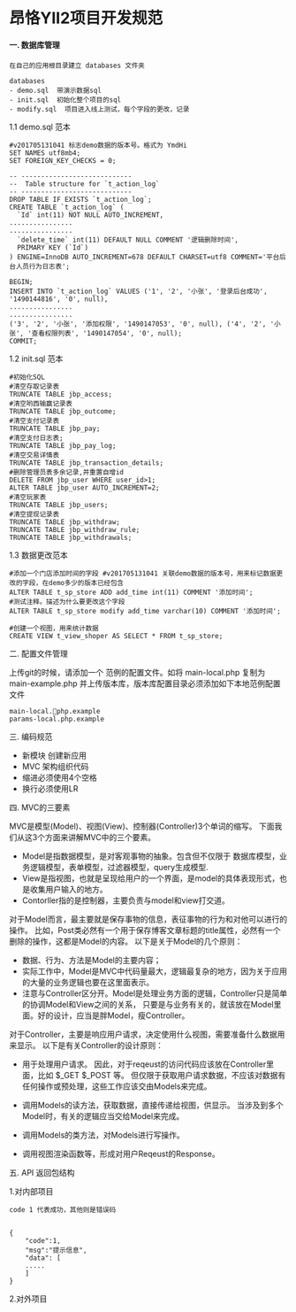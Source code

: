 昂恪YII2项目开发规范
======

#### 一. 数据库管理

````
在自己的应用根目录建立 databases 文件夹

databases
- demo.sql  带演示数据sql
- init.sql  初始化整个项目的sql
- modify.sql  项目进入线上测试，每个字段的更改，记录
````

1.1 demo.sql 范本

```
#v201705131041 标志demo数据的版本号。格式为 YmdHi
SET NAMES utf8mb4;
SET FOREIGN_KEY_CHECKS = 0;

-- ----------------------------
--  Table structure for `t_action_log`
-- ----------------------------
DROP TABLE IF EXISTS `t_action_log`;
CREATE TABLE `t_action_log` (
  `Id` int(11) NOT NULL AUTO_INCREMENT,
................
................
  `delete_time` int(11) DEFAULT NULL COMMENT '逻辑删除时间',
  PRIMARY KEY (`Id`)
) ENGINE=InnoDB AUTO_INCREMENT=678 DEFAULT CHARSET=utf8 COMMENT='平台后台人员行为日志表';

BEGIN;
INSERT INTO `t_action_log` VALUES ('1', '2', '小张', '登录后台成功', '1490144816', '0', null), 
................
................
('3', '2', '小张', '添加权限', '1490147053', '0', null), ('4', '2', '小张', '查看权限列表', '1490147054', '0', null);
COMMIT;

```


1.2 init.sql 范本

```
#初始化SQL
#清空存取记录表
TRUNCATE TABLE jbp_access;
#清空哟西输赢记录表
TRUNCATE TABLE jbp_outcome;
#清空支付记录表
TRUNCATE TABLE jbp_pay;
#清空支付日志表;
TRUNCATE TABLE jbp_pay_log;
#清空交易详情表
TRUNCATE TABLE jbp_transaction_details;
#删除管理员表多余记录,并重置自增id
DELETE FROM jbp_user WHERE user_id>1;
ALTER TABLE jbp_user AUTO_INCREMENT=2;
#清空玩家表
TRUNCATE TABLE jbp_users;
#清空提现记录表
TRUNCATE TABLE jbp_withdraw;
TRUNCATE TABLE jbp_withdraw_rule;
TRUNCATE TABLE jbp_withdrawals;
```

1.3 数据更改范本

```
#添加一个门店添加时间的字段 #v201705131041 关联demo数据的版本号，用来标记数据更改的字段，在demo多少的版本已经包含
ALTER TABLE t_sp_store ADD add_time int(11) COMMENT '添加时间';
#测试注释。描述为什么要更改这个字段
ALTER TABLE t_sp_store modify add_time varchar(10) COMMENT '添加时间';

#创建一个视图，用来统计数据
CREATE VIEW t_view_shoper AS SELECT * FROM t_sp_store;
```



二. 配置文件管理

上传git的时候，请添加一个 范例的配置文件。如将 main-local.php 复制为 main-example.php 并上传版本库，版本库配置目录必须添加如下本地范例配置文件

```
main-local.php.example
params-local.php.example
```


三. 编码规范

- 新模块 创建新应用
- MVC 架构组织代码
- 缩进必须使用4个空格
- 换行必须使用LR

四. MVC的三要素

MVC是模型(Model)、视图(View)、控制器(Controller)3个单词的缩写。 下面我们从这3个方面来讲解MVC中的三个要素。

- Model是指数据模型，是对客观事物的抽象。包含但不仅限于 数据库模型，业务逻辑模型，表单模型，过滤器模型，query生成模型.
- View是指视图，也就是呈现给用户的一个界面，是model的具体表现形式，也是收集用户输入的地方。
- Contorller指的是控制器，主要负责与model和view打交道。

对于Model而言，最主要就是保存事物的信息，表征事物的行为和对他可以进行的操作。 比如，Post类必然有一个用于保存博客文章标题的title属性，必然有一个删除的操作，这都是Model的内容。 以下是关于Model的几个原则：

- 数据、行为、方法是Model的主要内容；
- 实际工作中，Model是MVC中代码量最大，逻辑最复杂的地方，因为关于应用的大量的业务逻辑也要在这里面表示。
- 注意与Controller区分开。Model是处理业务方面的逻辑，Controller只是简单的协调Model和View之间的关系， 只要是与业务有关的，就该放在Model里面。好的设计，应当是胖Model，瘦Controller。


对于Controller，主要是响应用户请求，决定使用什么视图，需要准备什么数据用来显示。 以下是有关Controller的设计原则：

- 用于处理用户请求。 因此，对于reqeust的访问代码应该放在Controller里面，比如 $_GET $_POST 等。 但仅限于获取用户请求数据，不应该对数据有任何操作或预处理，这些工作应该交由Models来完成。
- 调用Models的读方法，获取数据，直接传递给视图，供显示。 当涉及到多个Model时，有关的逻辑应当交给Model来完成。

- 调用Models的类方法，对Models进行写操作。

- 调用视图渲染函数等，形成对用户Reqeust的Response。


五. API 返回包结构

1.对内部项目 

```
code 1 代表成功，其他则是错误码


{
	"code":1,
	"msg":"提示信息",
	"data": [
	.....
	]
}
```

2.对外项目


